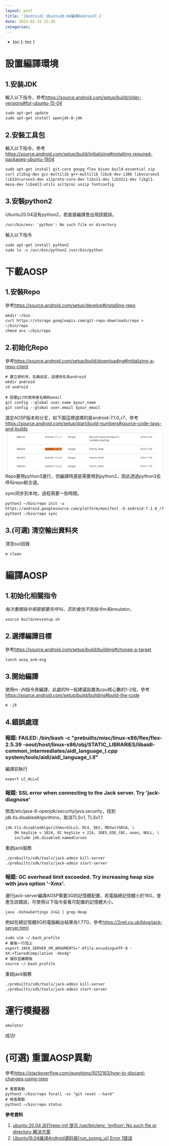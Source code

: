 ```yaml
---
layout: post
title: '[Android] Ubuntu20.04編譯Android7.1'
date: 2022-02-15 22:26
categories: 
---
```

- toc
{: toc }

# 設置編譯環境

## 1.安装JDK
輸入以下指令，參考<https://source.android.com/setup/build/older-versions#for-ubuntu-15-04>
```
sudo apt-get update
sudo apt-get install openjdk-8-jdk
```

## 2.安裝工具包
輸入以下指令，參考<https://source.android.com/setup/build/initializing#installing-required-packages-ubuntu-1804>
```
sudo apt-get install git-core gnupg flex bison build-essential zip curl zlib1g-dev gcc-multilib g++-multilib libc6-dev-i386 libncurses5 lib32ncurses5-dev x11proto-core-dev libx11-dev lib32z1-dev libgl1-mesa-dev libxml2-utils xsltproc unzip fontconfig
```

## 3.安裝python2
Ubuntu20.04沒有python2，若直接編譯會出現該錯誤。
```
/usr/bin/env: 'python': No such file or directory
```
輸入以下指令
```
sudo apt-get install python2 
sudo ln -s /usr/bin/python2 /usr/bin/python
```

# 下載AOSP

## 1.安裝Repo
參考<https://source.android.com/setup/develop#installing-repo>
```shell
mkdir ~/bin
curl https://storage.googleapis.com/git-repo-downloads/repo > ~/bin/repo
chmod a+x ~/bin/repo
```

## 2.初始化Repo
參考<https://source.android.com/setup/build/downloading#initializing-a-repo-client>
```shell
# 建立資料夾，名稱自定，這裡命名為android
mkdir android
cd android

# 設置git的使用者名稱和email
git config --global user.name $your_name
git config --global user.email $your_email
```

選定AOSP版本和分支，如下圖這裡選擇的是android-7.1.0_r7，參考<https://source.android.com/setup/start/build-numbers#source-code-tags-and-builds>
![](/assets/android_version.png)
Repo要用python3運行，但編譯時還是需要用到python2，因此透過python3去呼叫repo較合適。

sync同步到本地，過程需要一些時間。
```
python3 ~/bin/repo init -u https://android.googlesource.com/platform/manifest -b android-7.1.0_r7
python3 ~/bin/repo sync
```

## 3.(可選) 清空輸出資料夾
清空out目錄
```
m clean
```

# 編譯AOSP

## 1.初始化相關指令
*每次重開指令視窗都要先呼叫，否則會找不到指令m和emulator。*
```
source build/envsetup.sh
```

## 2.選擇編譯目標
參考<https://source.android.com/setup/build/building#choose-a-target>
```
lunch aosp_arm-eng
```

## 3.開始編譯
使用m -jN指令來編譯，此處的N一般建議設置為cpu核心數的1-2倍，參考<https://source.android.com/setup/build/building#build-the-code>	
```
m -j8
```

## 4.錯誤處理
### 報錯: FAILED: /bin/bash -c "prebuilts/misc/linux-x86/flex/flex-2.5.39 -oout/host/linux-x86/obj/STATIC_LIBRARIES/libaidl-common_intermediates/aidl_language_l.cpp system/tools/aidl/aidl_language_l.ll" 

編譯前執行
```
export LC_ALL=C
```

### 報錯: SSL error when connecting to the Jack server. Try 'jack-diagnose'

修改/etc/java-8-openjdk/security/java.security，找到jdk.tls.disabledAlgorithms，取消TLSv1, TLSv1.1
```
jdk.tls.disabledAlgorithms=SSLv3, RC4, DES, MD5withRSA, \
    DH keySize < 1024, EC keySize < 224, 3DES_EDE_CBC, anon, NULL, \
    include jdk.disabled.namedCurves
```

重啟jack服務
```
./prebuilts/sdk/tools/jack-admin kill-server
./prebuilts/sdk/tools/jack-admin start-server
```

### 報錯: GC overhead limit exceeded. Try increasing heap size with java option '-Xmx<size>'.

運行jack-server編譯AOSP需要3G的記憶體配置，若電腦總記憶體小於16G，會產生該錯誤，可使用以下指令查看可配置的記憶體大小。
```
java -XshowSettings 2>&1 | grep Heap
```
例如在總記憶體8G的電腦輸出結果為1.77G，參考<https://2net.co.uk/blog/jack-server.html>
```shell
sudo vim ~/.bash_profile
# 最後一行加上
export JACK_SERVER_VM_ARGUMENTS="-Dfile.encoding=UTF-8 -XX:+TieredCompilation -Xmx4g"
# 儲存並離開後
source ~/.bash_profile
```

重啟jack服務
```
./prebuilts/sdk/tools/jack-admin kill-server
./prebuilts/sdk/tools/jack-admin start-server
```

# 運行模擬器

```
emulator
```
成功!

# (可選) 重置AOSP異動
參考<https://stackoverflow.com/questions/5012163/how-to-discard-changes-using-repo>
```shell
# 重置異動
python3 ~/bin/repo forall -vc "git reset --hard"
# 檢查異動
python3 ~/bin/repo status
```

**參考資料**
1. [ubuntu 20.04 运行repo init 提示 /usr/bin/env: ‘python’: No such file or directory 解决方案](https://blog.csdn.net/Master724/article/details/109388653)
2. [Ubuntu18.04编译Android源码报[run_soong_ui] Error 1错误](https://www.jianshu.com/p/c1a726adc4a1)
